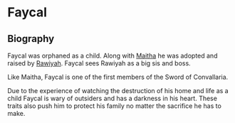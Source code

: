 # Faycal

## Biography

Faycal was orphaned as a child.  Along with [Maitha](./maitha.md) he was adopted and raised by [Rawiyah](./rawiyah.md).  Faycal sees Rawiyah as a big sis and boss.

Like Maitha, Faycal is one of the first members of the Sword of Convallaria.

Due to the experience of watching the destruction of his home and life as a child Faycal is wary of outsiders and has a darkness in his heart.  These traits also push him to protect his family no matter the sacrifice he has to make.
